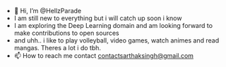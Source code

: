 - 👋 Hi, I’m @HellzParade
- I am still new to everything but i will catch up soon i know
- I am exploring the Deep Learning domain and am looking forward to make contributions to open sources
- and uhh.. i like to play volleyball, video games, watch animes and read mangas. Theres a lot i do tbh.
- 📫 How to reach me contact contactsarthaksingh@gmail.com

<!---
HellzParade/HellzParade is a ✨ special ✨ repository because its `README.md` (this file) appears on your GitHub profile.
You can click the Preview link to take a look at your changes.
--->
